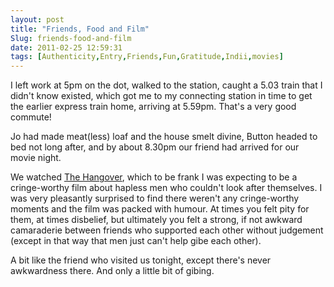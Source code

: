 ```yaml
---
layout: post
title: "Friends, Food and Film"
Slug: friends-food-and-film
date: 2011-02-25 12:59:31
tags: [Authenticity,Entry,Friends,Fun,Gratitude,Indii,movies]
---
```

I left work at 5pm on the dot, walked to the station, caught a 5.03 train that I didn't know existed, which got me to my connecting station in time to get the earlier express train home, arriving at 5.59pm. That's a very good commute!

Jo had made meat(less) loaf and the house smelt divine, Button headed to bed not long after, and by about 8.30pm our friend had arrived for our movie night.

We watched [The Hangover](http://www.imdb.com/title/tt1119646/), which to be frank I was expecting to be a cringe-worthy film about hapless men who couldn't look after themselves. I was very pleasantly surprised to find there weren't any cringe-worthy moments and the film was packed with humour. At times you felt pity for them, at times disbelief, but ultimately you felt a strong, if not awkward camaraderie between friends who supported each other without judgement (except in that way that men just can't help gibe each other).

A bit like the friend who visited us tonight, except there's never awkwardness there. And only a little bit of gibing.
